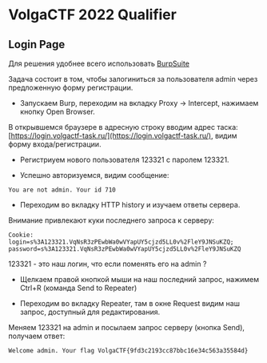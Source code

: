 # VolgaCTF 2022 Qualifier 
##  Login Page

Для решения удобнее всего использовать [BurpSuite](https://portswigger.net/burp)

Задача состоит в том, чтобы залогиниться за пользователя admin через предложенную форму регистрации.

- Запускаем Burp, переходим на вкладку Proxy -> Intercept, нажимаем кнопку Open Browser.

В открывшемся браузере в адресную строку вводим адрес таска: [https://login.volgactf-task.ru/](https://login.volgactf-task.ru/), видим форму входа/регистрации.

- Регистриуем нового пользователя 123321 с паролем 123321.

- Успешно авторизуемся, видим сообщение: 

``` You are not admin. Your id 710 ``` 

- Переходим во вкладку HTTP history и изучаем ответы сервера. 

Внимание привлекают куки последнего запроса к серверу:

``` Cookie: login=s%3A123321.VqNsR3zPEwbWa0wVYapUY5cjzd5LL0v%2FleY9JNSuKZQ; password=s%3A123321.VqNsR3zPEwbWa0wVYapUY5cjzd5LL0v%2FleY9JNSuKZQ ```

123321 - это наш логин, что если поменять его на admin ? 

- Щелкаем правой кнопкой мыши на наш последний запрос, нажимем Ctrl+R (команда Send to Repeater)

- Переходим во вкладку Repeater, там в окне Request видим наш запрос, доступный для редактирования.

Меняем 123321 на admin и посылаем запрос серверу (кнопка Send), получаем ответ:

``` Welcome admin. Your flag VolgaCTF{9fd3c2193cc87bbc16e34c563a35584d} ```










